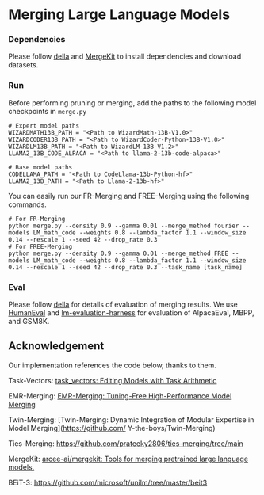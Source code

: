 # Merging Large Language Models

### Dependencies

Please follow [della](https://github.com/declare-lab/della) and  [MergeKit](https://github.com/arcee-ai/mergekit) to install dependencies and download datasets.

### Run

Before performing pruning or merging, add the paths to the following model checkpoints in `merge.py`

```
# Expert model paths
WIZARDMATH13B_PATH = "<Path to WizardMath-13B-V1.0>"
WIZARDCODER13B_PATH = "<Path to WizardCoder-Python-13B-V1.0>"
WIZARDLM13B_PATH = "<Path to WizardLM-13B-V1.2>"
LLAMA2_13B_CODE_ALPACA = "<Path to llama-2-13b-code-alpaca>"

# Base model paths
CODELLAMA_PATH = "<Path to CodeLlama-13b-Python-hf>"
LLAMA2_13B_PATH = "<Path to Llama-2-13b-hf>"
```

You can easily run our FR-Merging and FREE-Merging using the following commands. 

```
# For FR-Merging
python merge.py --density 0.9 --gamma 0.01 --merge_method fourier --models LM_math_code --weights 0.8 --lambda_factor 1.1 --window_size 0.14 --rescale 1 --seed 42 --drop_rate 0.3
# For FREE-Merging
python merge.py --density 0.9 --gamma 0.01 --merge_method FREE --models LM_math_code --weights 0.8 --lambda_factor 1.1 --window_size 0.14 --rescale 1 --seed 42 --drop_rate 0.3 --task_name [task_name]
```

### Eval

Please follow [della](https://github.com/declare-lab/della) for details of evaluation of merging results. We use [HumanEval](https://github.com/openai/human-eval) and [lm-evaluation-harness](https://github.com/EleutherAI/lm-evaluation-harness) for evaluation of AlpacaEval, MBPP, and GSM8K.

## Acknowledgement

Our implementation references the code below, thanks to them.

Task-Vectors: [task_vectors: Editing Models with Task Arithmetic](https://github.com/mlfoundations/task_vectors)

EMR-Merging: [EMR-Merging: Tuning-Free High-Performance Model Merging](https://github.com/harveyhuang18/EMR_Merging)

Twin-Merging: [Twin-Merging: Dynamic Integration of Modular Expertise in Model Merging](https://github.com/ Y-the-boys/Twin-Merging)

Ties-Merging: https://github.com/prateeky2806/ties-merging/tree/main

MergeKit: [arcee-ai/mergekit: Tools for merging pretrained large language models.](https://github.com/arcee-ai/mergekit)

BEiT-3: https://github.com/microsoft/unilm/tree/master/beit3



